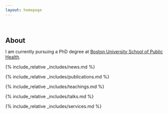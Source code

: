 ```yaml
---
layout: homepage
---
```


<h1 id="about-me"></h1>

<h2 style="margin: 60px 0px 10px;"> About </h2>

I am currently pursuing a PhD degree at [Boston University School of Public Health](https://www.bu.edu/sph/). 

{% include_relative _includes/news.md %}

{% include_relative _includes/publications.md %}

{% include_relative _includes/teachings.md %}

{% include_relative _includes/talks.md %}

{% include_relative _includes/services.md %}

